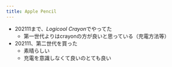```yaml
---
title: Apple Pencil
---
```


* 202111まで、*Logicool Crayon*でやってた
  * 第一世代よりはcrayonの方が良いと思っている（充電方法等）
* 202111、第二世代を買った
  * 素晴らしい
  * 充電を意識しなくて良いのとても良い
